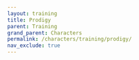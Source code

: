 ```yaml
---
layout: training
title: Prodigy
parent: Training
grand_parent: Characters
permalink: /characters/training/prodigy/
nav_exclude: true
---
```

